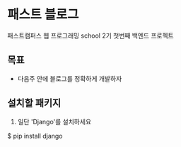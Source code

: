 #  패스트 블로그
패스트캠퍼스 웹 프로그래밍 school  2기 첫번째 백엔드 프로젝트

## 목표
- 다음주 안에 블로그를 정확하게 개발하자


##  설치할 패키지

1. 일단 'Django'를 설치하세요

$ pip install django
